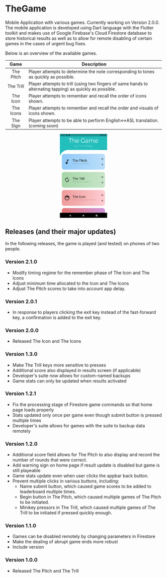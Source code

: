 # TheGame
Mobile Application with various games. Currently working on Version 2.0.0. The mobile application is developed using Dart language with the Flutter toolkit and makes use of Google Firebase's Cloud Firestore database to store historical results as well as to allow for remote disabling of certain games in the cases of urgent bug fixes. 

Below is an overview of the available games. 

| Game | Description|
| :-------: | ---------|
| The Pitch | Player attempts to determine the note corresponding to tones as quickly as possible. |
| The Trill | Player attempts to trill (using two fingers of same hands to alternating tapping) as quickly as possible. |
| The Icon  | Player attempts to remember and recall the order of icons shown. |
| The Icons | Player attempts to remember and recall the order and visuals of icons shown. |
| The Sign  | Player attempts to be able to perform English<->ASL translation. (*coming soon*) |

<div align="center">
    <img src="notes/sample_screen.gif" width="30%" height="30%" title="Sample of home screen of Version 2.1.0">
</div>

## Releases (and their major updates)
In the following releases, the game is played (and tested) on phones of two people.

### Version 2.1.0
- Modify timing regime for the remember phase of The Icon and The Icons
- Adjust minimum time allocated to the Icon and The Icons
- Adjust The Pitch scores to take into account app delay. 

### Version 2.0.1
- In response to players clicking the exit key instead of the fast-forward key, a confirmation is added to the exit key.

### Version 2.0.0
- Released The Icon and The Icons

### Version 1.3.0
- Make The Trill keys more sensitive to presses
- Additional score also displayed in results screen (if applicable)
- Developer's suite now allows for custom-named backups
- Game stats can only be updated when results activated

### Version 1.2.1
- Fix the processing stage of Firestore game commands so that home page loads properly 
- Stats updated only once per game even though submit button is pressed multiple times
- Developer's suite allows for games with the suite to backup data remotely

### Version 1.2.0
- Additional score field allows for The Pitch to also display and record the number of rounds that were correct.
- Add warning sign on home page if result update is disabled but game is still playeable
- Game stats update even when user clicks the appbar back button.
- Prevent multiple clicks in various buttons, including:
    - Name submit button, which caused game scores to be added to leaderboard multiple times.
    - Begin button in The Pitch, which caused multiple games of The Pitch to be initiated.
    - Minikey pressors in The Trill, which caused multiple games of The Trill to be initiated if pressed quickly enough.


### Version 1.1.0
- Games can be disabled remotely by changing parameters in Firestore
- Make the dealing of abrupt game ends more robust
- Include version

### Version 1.0.0
- Released The Pitch and The Trill


